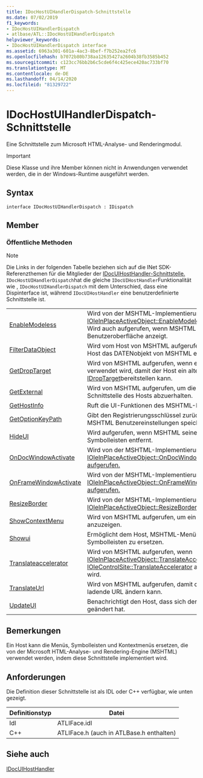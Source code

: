 ```yaml
---
title: IDocHostUIHandlerDispatch-Schnittstelle
ms.date: 07/02/2019
f1_keywords:
- IDocHostUIHandlerDispatch
- atlbase/ATL::IDocHostUIHandlerDispatch
helpviewer_keywords:
- IDocHostUIHandlerDispatch interface
ms.assetid: 6963a301-601a-4ac3-8bef-f7b252ea2fc6
ms.openlocfilehash: b7072b80b738aa12635427a2604b38fb3585b452
ms.sourcegitcommit: c123cc76bb2b6c5cde6f4c425ece420ac733bf70
ms.translationtype: MT
ms.contentlocale: de-DE
ms.lasthandoff: 04/14/2020
ms.locfileid: "81329722"
---
```

# <a name="idochostuihandlerdispatch-interface"></a>IDocHostUIHandlerDispatch-Schnittstelle

Eine Schnittstelle zum Microsoft HTML-Analyse- und Renderingmodul.

> [!IMPORTANT]
> Diese Klasse und ihre Member können nicht in Anwendungen verwendet werden, die in der Windows-Runtime ausgeführt werden.

## <a name="syntax"></a>Syntax

```
interface IDocHostUIHandlerDispatch : IDispatch
```

## <a name="members"></a>Member

### <a name="public-methods"></a>Öffentliche Methoden

> [!NOTE]
> Die Links in der folgenden Tabelle beziehen sich auf die INet SDK-Referenzthemen für die Mitglieder der [IDocUIHostHandler-Schnittstelle.](/previous-versions/windows/internet-explorer/ie-developer/platform-apis/aa753260\(v=vs.85\)) `IDocHostUIHandlerDispatch`hat die gleiche `IDocUIHostHandler`Funktionalität wie , `IDocHostUIHandlerDispatch` mit dem Unterschied, dass eine Dispinterface ist, während `IDocUIHostHandler` eine benutzerdefinierte Schnittstelle ist.

|||
|-|-|
|[EnableModeless](/previous-versions/windows/internet-explorer/ie-developer/platform-apis/aa753253\(v=vs.85\))|Wird von der MSHTML-Implementierung von [IOleInPlaceActiveObject::EnableModeless](/windows/win32/api/oleidl/nf-oleidl-ioleinplaceactiveobject-enablemodeless)aufgerufen. Wird auch aufgerufen, wenn MSHTML die modale Benutzeroberfläche anzeigt.|
|[FilterDataObject](/previous-versions/windows/internet-explorer/ie-developer/platform-apis/aa753254\(v=vs.85\))|Wird vom Host von MSHTML aufgerufen, damit der Host das DATENobjekt von MSHTML ersetzen kann.|
|[GetDropTarget](/previous-versions/windows/internet-explorer/ie-developer/platform-apis/aa753255\(v=vs.85\))|Wird von MSHTML aufgerufen, wenn es als Dropziel verwendet wird, damit der Host ein alternatives [IDropTarget](/windows/win32/api/oleidl/nn-oleidl-idroptarget)bereitstellen kann.|
|[GetExternal](/previous-versions/windows/internet-explorer/ie-developer/platform-apis/aa753256\(v=vs.85\))|Wird von MSHTML aufgerufen, um die IDispatch-Schnittstelle des Hosts abzuerhalten.|
|[GetHostInfo](/previous-versions/windows/internet-explorer/ie-developer/platform-apis/aa753257\(v=vs.85\))|Ruft die UI-Funktionen des MSHTML-Hosts ab.|
|[GetOptionKeyPath](/previous-versions/windows/internet-explorer/ie-developer/platform-apis/aa753258\(v=vs.85\))|Gibt den Registrierungsschlüssel zurück, unter dem MSHTML Benutzereinstellungen speichert.|
|[HideUI](/previous-versions/windows/internet-explorer/ie-developer/platform-apis/aa753259\(v=vs.85\))|Wird aufgerufen, wenn MSHTML seine Menüs und Symbolleisten entfernt.|
|[OnDocWindowActivate](/previous-versions/windows/internet-explorer/ie-developer/platform-apis/aa753261\(v=vs.85\))|Wird von der MSHTML-Implementierung von [IOleInPlaceActiveObject::OnDocWindowActivate aufgerufen.](/windows/win32/api/oleidl/nf-oleidl-ioleinplaceactiveobject-ondocwindowactivate)|
|[OnFrameWindowActivate](/previous-versions/windows/internet-explorer/ie-developer/platform-apis/aa753262\(v=vs.85\))|Wird von der MSHTML-Implementierung von [IOleInPlaceActiveObject::OnFrameWindowActivate aufgerufen.](/windows/win32/api/oleidl/nf-oleidl-ioleinplaceactiveobject-onframewindowactivate)|
|[ResizeBorder](/previous-versions/windows/internet-explorer/ie-developer/platform-apis/aa753263\(v=vs.85\))|Wird von der MSHTML-Implementierung von [IOleInPlaceActiveObject::ResizeBorder](/windows/win32/api/oleidl/nf-oleidl-ioleinplaceactiveobject-resizeborder)aufgerufen.|
|[ShowContextMenu](/previous-versions/windows/internet-explorer/ie-developer/platform-apis/aa753264\(v=vs.85\))|Wird von MSHTML aufgerufen, um ein Kontextmenü anzuzeigen.|
|[Showui](/previous-versions/windows/internet-explorer/ie-developer/platform-apis/aa753265\(v=vs.85\))|Ermöglicht dem Host, MSHTML-Menüs und Symbolleisten zu ersetzen.|
|[Translateaccelerator](/previous-versions/windows/internet-explorer/ie-developer/platform-apis/aa753266\(v=vs.85\))|Wird von MSHTML aufgerufen, wenn [IOleInPlaceActiveObject::TranslateAccelerator](/windows/win32/api/oleidl/nf-oleidl-ioleinplaceactiveobject-translateaccelerator) oder [IOleControlSite::TranslateAccelerator](/windows/win32/api/ocidl/nf-ocidl-iolecontrolsite-translateaccelerator) aufgerufen wird.|
|[TranslateUrl](/previous-versions/windows/internet-explorer/ie-developer/platform-apis/aa753267\(v=vs.85\))|Wird von MSHTML aufgerufen, damit der Host die zu ladende URL ändern kann.|
|[UpdateUI](/previous-versions/windows/internet-explorer/ie-developer/platform-apis/aa753268\(v=vs.85\))|Benachrichtigt den Host, dass sich der Befehlsstatus geändert hat.|

## <a name="remarks"></a>Bemerkungen

Ein Host kann die Menüs, Symbolleisten und Kontextmenüs ersetzen, die von der Microsoft HTML-Analyse- und Rendering-Engine (MSHTML) verwendet werden, indem diese Schnittstelle implementiert wird.

## <a name="requirements"></a>Anforderungen

Die Definition dieser Schnittstelle ist als IDL oder C++ verfügbar, wie unten gezeigt.

|Definitionstyp|Datei|
|---------------------|----------|
|Idl|ATLIFace.idl|
|C++|ATLIFace.h (auch in ATLBase.h enthalten)|

## <a name="see-also"></a>Siehe auch

[IDocUIHostHandler](/previous-versions/windows/internet-explorer/ie-developer/platform-apis/aa753260\(v=vs.85\))
